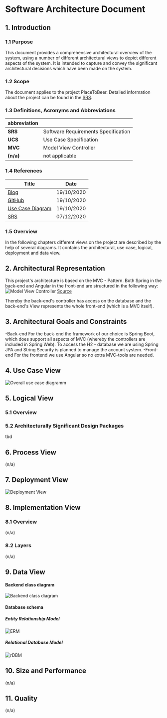 ﻿
# Software Architecture Document


## 1. Introduction 

### 1.1 Purpose

This document provides a comprehensive architectural overview of the system, using a number of different architectural views to depict different aspects of the system. It is intended to capture and convey the significant architectural decisions which have been made on the system.

### 1.2 Scope
The document applies to the project PlaceToBeer. Detailed information about the project can be found in the [SRS](https://github.com/placetobeer/ptb-documentation/blob/master/SRS.md).



### 1.3 Definitions, Acronyms and Abbreviations



| abbreviation| |
| -------- | -------- |
| **SRS**  | Software Requirements Specification |
| **UCS**   | Use Case Specification |
| **MVC** | Model View Controller |
| **(n/a)** | not applicable



### 1.4 References



| Title                                                                                                 | Date       |
| ---------- | ---------- |
| [Blog](https://placetobeer475840703.wordpress.com/)                                         | 19/10/2020 |
| [GitHub](https://github.com/placetobeer)                                                              | 19/10/2020 |
| [Use Case Diagram](https://github.com/placetobeer/documentation/blob/master/PlaceToBeer%20UCD.png)    | 19/10/2020 |
| [SRS](https://github.com/placetobeer/ptb-documentation/blob/master/SRS.md) | 07/12/2020
### 1.5 Overview
In the following chapters different views on the project are described by the help of several diagrams. It contains the architectural, use case, logical, deployment and data view. 

## 2. Architectural Representation
This project's architecture is based on the MVC - Pattern. Both Spring in the back-end and Angular in the front-end are structured in the following way:
![Model View Controller](https://github.com/placetobeer/ptb-documentation/blob/master/SAD/MVC-schema-overview.png) 
[Source](https://www.techyourchance.com/wp-content/uploads/2015/06/MVC_MVP.png)

Thereby the back-end's controller has access on the database and the back-end's View represents the whole front-end (which is a MVC itself).
## 3. Architectural Goals and Constraints 
-Back-end
For the back-end the framework of our choice is Spring Boot, which does support all aspects of MVC (whereby the controllers are included in Spring Web). To access the H2 - database we are using Spring JPA and String Security is planned to manage the account system. 
-Front-end
For the frontend we use Angular so no extra MVC-tools are needed.
## 4. Use Case View 
![Overall use case diagramm](https://github.com/placetobeer/ptb-documentation/blob/master/PlaceToBeer%20UCD.png)
## 5. Logical View
### 5.1 Overview
### 5.2 Architecturally Significant Design Packages
tbd
## 6. Process View
(n/a)

## 7. Deployment View
![Deployment View](https://github.com/placetobeer/ptb-documentation/blob/master/SAD/deploymentView.png)
## 8. Implementation View
### 8.1 Overview
(n/a)
### 8.2 Layers
(n/a)
## 9. Data View
#### Backend class diagram
![Backend class diagram](https://github.com/placetobeer/ptb-documentation/blob/master/classDiagram.png)
#### Database schema
##### Entity Relationship Model
![ERM](https://github.com/placetobeer/ptb-documentation/blob/master/DBMS/groupSystem.png)
##### Relational Database Model
![rDBM](https://github.com/placetobeer/ptb-documentation/blob/master/DBMS/groupSystem_rDBM.png)
## 10. Size and Performance
(n/a)

## 11. Quality
(n/a)
